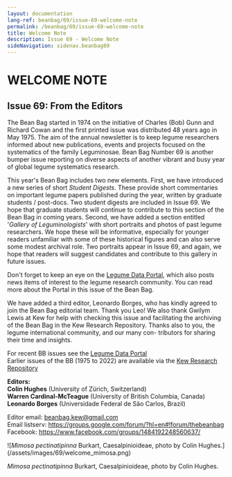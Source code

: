 ```yaml
---
layout: documentation
lang-ref: beanbag/69/issue-69-welcome-note
permalink: /beanbag/69/issue-69-welcome-note
title: Welcome Note
description: Issue 69 - Welcome Note
sideNavigation: sidenav.beanbag69
---
```


# WELCOME NOTE

## Issue 69: From the Editors

The Bean Bag started in 1974 on the initiative of Charles (Bob) Gunn and
Richard Cowan and the first printed issue was distributed 48 years ago
in May 1975. The aim of the annual newsletter is to keep legume
researchers informed about new publications, events and projects focused
on the systematics of the family Leguminosae. Bean Bag Number 69 is
another bumper issue reporting on diverse aspects of another vibrant and
busy year of global legume systematics research.

This year's Bean Bag includes two new elements. First, we have
introduced a new series of short *Student Digests*. These provide short
commentaries on important legume papers published during the year,
written by graduate students / post-docs. Two student digests are
included in Issue 69. We hope that graduate students will continue to
contribute to this section of the Bean Bag in coming years. Second, we
have added a section entitled '*Gallery of Leguminologists*' with short
portraits and photos of past legume researchers. We hope these will be
informative, especially for younger readers unfamiliar with some of
these historical figures and can also serve some modest archival role.
Two portraits appear in Issue 69, and again, we hope that readers will
suggest candidates and contribute to this gallery in future issues.

Don't forget to keep an eye on the [Legume Data
Portal](https://www.legumedata.org/), which also posts news items of
interest to the legume research community. You can read more about the
Portal in this issue of the Bean Bag.

We have added a third editor, Leonardo Borges, who has kindly agreed to
join the Bean Bag editorial team. Thank you Leo! We also thank Gwilym
Lewis at Kew for help with checking this issue and facilitating the
archiving of the Bean Bag in the Kew Research Repository. Thanks also to
you, the legume international community, and our many con- tributors for
sharing their time and insights.

For recent BB issues see the [Legume Data
Portal](https://www.legumedata.org/)\
Earlier issues of the BB (1975 to 2022) are available via the [Kew
Research
Repository](https://kew.iro.bl.uk/collections/b50e6210-e231-4392-9301-c07bdce223cc)

**Editors:\
Colin Hughes** (University of Zürich, Switzerland)\
**Warren Cardinal-McTeague** (University of British Columbia, Canada)\
**Leonardo Borges** (Universidade Federal de São Carlos, Brazil)

Editor email: <beanbag.kew@gmail.com>\
Email listserv:
<https://groups.google.com/forum/?hl=en#!forum/thebeanbag>\
Facebook: <https://www.facebook.com/groups/1484192248560637/>

\![*Mimosa pectinatipinna* Burkart, Caesalpinioideae, photo by Colin
Hughes.\] (/assets/images/69/welcome_mimosa.png)

*Mimosa pectinatipinna* Burkart, Caesalpinioideae, photo by Colin
Hughes.
